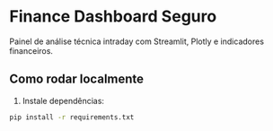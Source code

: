 # Finance Dashboard Seguro

Painel de análise técnica intraday com Streamlit, Plotly e indicadores financeiros.

## Como rodar localmente

1. Instale dependências:
```bash
pip install -r requirements.txt
